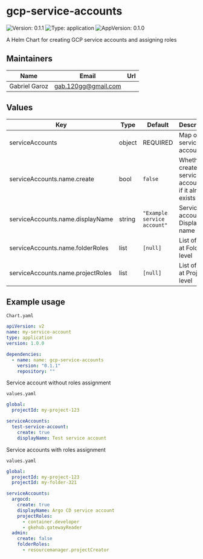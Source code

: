 # gcp-service-accounts

![Version: 0.1.1](https://img.shields.io/badge/Version-0.1.1-informational?style=flat-square) ![Type: application](https://img.shields.io/badge/Type-application-informational?style=flat-square) ![AppVersion: 0.1.0](https://img.shields.io/badge/AppVersion-0.1.0-informational?style=flat-square)

A Helm Chart for creating GCP service accounts and assigning roles

## Maintainers

| Name | Email | Url |
| ---- | ------ | --- |
| Gabriel Garoz | <gab.120gg@gmail.com> |  |

## Values

| Key | Type | Default | Description |
|-----|------|---------|-------------|
| serviceAccounts | object | REQUIRED | Map of all service accounts |
| serviceAccounts.name.create | bool | `false` | Whether to create the service account or if it already exists |
| serviceAccounts.name.displayName | string | `"Example service account"` | Service account Display name |
| serviceAccounts.name.folderRoles | list | `[null]` | List of roles at Folder level     |
| serviceAccounts.name.projectRoles | list | `[null]` | List of roles at Project level |

## Example usage
```Chart.yaml```
```yaml
apiVersion: v2
name: my-service-account
type: application
version: 1.0.0

dependencies:
  - name: name: gcp-service-accounts
    version: "0.1.1"
    repository: ""
```
Service account without roles assignment

```values.yaml```
```yaml
global:
  projectId: my-project-123

serviceAccounts:
  test-service-account:
    create: true
    displayName: Test service account
```
Service accounts with roles assignment

```values.yaml```
```yaml
global:
  projectId: my-project-123
  projectId: my-folder-321

serviceAccounts:
  argocd:
    create: true
    displayName: Argo CD service account
    projectRoles:
      - container.developer
      - gkehub.gatewayReader
  admin:
    create: false
    folderRoles:
      - resourcemanager.projectCreator
```